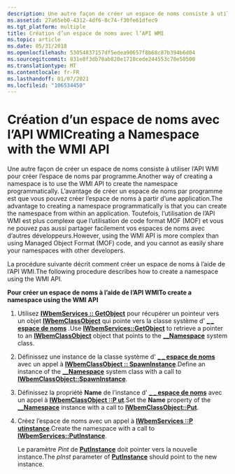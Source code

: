 ```yaml
---
description: Une autre façon de créer un espace de noms consiste à utiliser l’API WMI pour créer l’espace de noms par programme.
ms.assetid: 27a65eb0-4312-4df6-8c74-f30fe61dfec9
ms.tgt_platform: multiple
title: Création d’un espace de noms avec l’API WMI
ms.topic: article
ms.date: 05/31/2018
ms.openlocfilehash: 53054837157df5edea90657f8b68c87b394b6d04
ms.sourcegitcommit: 831e8f3db78ab820e1710cede244553c70e50500
ms.translationtype: MT
ms.contentlocale: fr-FR
ms.lasthandoff: 01/07/2021
ms.locfileid: "106534450"
---
```

# <a name="creating-a-namespace-with-the-wmi-api"></a><span data-ttu-id="d633e-103">Création d’un espace de noms avec l’API WMI</span><span class="sxs-lookup"><span data-stu-id="d633e-103">Creating a Namespace with the WMI API</span></span>

<span data-ttu-id="d633e-104">Une autre façon de créer un espace de noms consiste à utiliser l’API WMI pour créer l’espace de noms par programme.</span><span class="sxs-lookup"><span data-stu-id="d633e-104">Another way of creating a namespace is to use the WMI API to create the namespace programmatically.</span></span> <span data-ttu-id="d633e-105">L’avantage de créer un espace de noms par programme est que vous pouvez créer l’espace de noms à partir d’une application.</span><span class="sxs-lookup"><span data-stu-id="d633e-105">The advantage to creating a namespace programmatically is that you can create the namespace from within an application.</span></span> <span data-ttu-id="d633e-106">Toutefois, l’utilisation de l’API WMI est plus complexe que l’utilisation de code format MOF (MOF) et vous ne pouvez pas aussi partager facilement vos espaces de noms avec d’autres développeurs.</span><span class="sxs-lookup"><span data-stu-id="d633e-106">However, using the WMI API is more complex than using Managed Object Format (MOF) code, and you cannot as easily share your namespaces with other developers.</span></span>

<span data-ttu-id="d633e-107">La procédure suivante décrit comment créer un espace de noms à l’aide de l’API WMI.</span><span class="sxs-lookup"><span data-stu-id="d633e-107">The following procedure describes how to create a namespace using the WMI API.</span></span>

<span data-ttu-id="d633e-108">**Pour créer un espace de noms à l’aide de l’API WMI**</span><span class="sxs-lookup"><span data-stu-id="d633e-108">**To create a namespace using the WMI API**</span></span>

1.  <span data-ttu-id="d633e-109">Utilisez [**IWbemServices :: GetObject**](/windows/desktop/api/WbemCli/nf-wbemcli-iwbemservices-getobject) pour récupérer un pointeur vers un objet [**IWbemClassObject**](/windows/desktop/api/WbemCli/nn-wbemcli-iwbemclassobject) qui pointe vers la classe système d' [**\_ \_ espace de noms**](--namespace.md) .</span><span class="sxs-lookup"><span data-stu-id="d633e-109">Use [**IWbemServices::GetObject**](/windows/desktop/api/WbemCli/nf-wbemcli-iwbemservices-getobject) to retrieve a pointer to an [**IWbemClassObject**](/windows/desktop/api/WbemCli/nn-wbemcli-iwbemclassobject) object that points to the [**\_\_Namespace**](--namespace.md) system class.</span></span>
2.  <span data-ttu-id="d633e-110">Définissez une instance de la classe système d' [**\_ \_ espace de noms**](--namespace.md) avec un appel à [**IWbemClassObject :: SpawnInstance**](/windows/desktop/api/WbemCli/nf-wbemcli-iwbemclassobject-spawninstance).</span><span class="sxs-lookup"><span data-stu-id="d633e-110">Define an instance of the [**\_\_Namespace**](--namespace.md) system class with a call to [**IWbemClassObject::SpawnInstance**](/windows/desktop/api/WbemCli/nf-wbemcli-iwbemclassobject-spawninstance).</span></span>
3.  <span data-ttu-id="d633e-111">Définissez la propriété **Name** de l’instance d' [**\_ \_ espace de noms**](--namespace.md) avec un appel à [**IWbemClassObject ::P ut**](/windows/desktop/api/WbemCli/nf-wbemcli-iwbemclassobject-put).</span><span class="sxs-lookup"><span data-stu-id="d633e-111">Set the **Name** property of the [**\_\_Namespace**](--namespace.md) instance with a call to [**IWbemClassObject::Put**](/windows/desktop/api/WbemCli/nf-wbemcli-iwbemclassobject-put).</span></span>
4.  <span data-ttu-id="d633e-112">Créez l’espace de noms avec un appel à [**IWbemServices ::P utinstance**](/windows/desktop/api/WbemCli/nf-wbemcli-iwbemservices-putinstance).</span><span class="sxs-lookup"><span data-stu-id="d633e-112">Create the namespace with a call to [**IWbemServices::PutInstance**](/windows/desktop/api/WbemCli/nf-wbemcli-iwbemservices-putinstance).</span></span>

    <span data-ttu-id="d633e-113">Le paramètre *Pint* de [**PutInstance**](/windows/desktop/api/WbemCli/nf-wbemcli-iwbemservices-putinstance) doit pointer vers la nouvelle instance.</span><span class="sxs-lookup"><span data-stu-id="d633e-113">The *pInst* parameter of [**PutInstance**](/windows/desktop/api/WbemCli/nf-wbemcli-iwbemservices-putinstance) should point to the new instance.</span></span>

 

 



